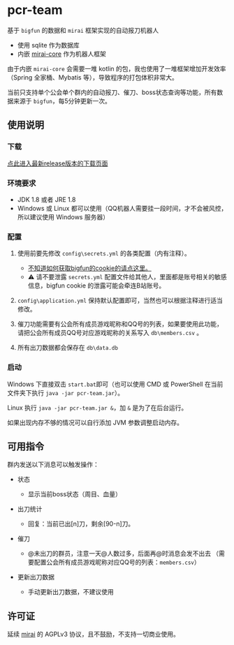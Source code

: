 # pcr-team

基于 `bigfun` 的数据和 `mirai` 框架实现的自动报刀机器人

* 使用 sqlite 作为数据库
* 内嵌 [mirai-core](https://github.com/mamoe/mirai) 作为机器人框架

由于内嵌 `mirai-core` 会需要一堆 kotlin 的包，我也使用了一堆框架增加开发效率（Spring 全家桶、Mybatis 等），导致程序的打包体积非常大。

当前只支持单个公会单个群内的自动报刀、催刀、boss状态查询等功能，所有数据来源于 `bigfun`，每5分钟更新一次。

## 使用说明

### 下载

[点此进入最新release版本的下载页面](https://github.com/huiyadanli/pcr-team/releases)

### 环境要求

  * JDK 1.8 或者 JRE 1.8
  * Windows 或 Linux 都可以使用（QQ机器人需要挂一段时间，才不会被风控，所以建议使用 Windows 服务器）

### 配置

1. 使用前要先修改 `config\secrets.yml` 的各类配置（内有注释）。
    - [不知道如何获取bigfun的cookie的请点这里。](https://github.com/huiyadanli/pcr-team/wiki/%E5%A6%82%E4%BD%95%E8%8E%B7%E5%8F%96bigfun%E7%9A%84cookies%E5%92%8C%E8%AF%B7%E6%B1%82%E5%8F%82%E6%95%B0)
    - ⚠️ 请不要泄露 `secrets.yml` 配置文件给其他人，里面都是账号相关的敏感信息，bigfun cookie 的泄露可能会牵连B站账号。

2. `config\application.yml` 保持默认配置即可，当然也可以根据注释进行适当修改。

3. 催刀功能需要有公会所有成员游戏昵称和QQ号的列表，如果要使用此功能，请把公会所有成员QQ号对应游戏昵称的关系写入 `db\members.csv` 。

4. 所有出刀数据都会保存在 `db\data.db`

### 启动

Windows 下直接双击 `start.bat`即可（也可以使用 CMD 或 PowerShell 在当前文件夹下执行 `java -jar pcr-team.jar`）。

Linux 执行 `java -jar pcr-team.jar &`，加 `&` 是为了在后台运行。

如果出现内存不够的情况可以自行添加 JVM 参数调整启动内存。

## 可用指令

群内发送以下消息可以触发操作：

- 状态
    - 显示当前boss状态（周目、血量）

- 出刀统计
    - 回复：当前已出[n]刀，剩余[90-n]刀。

- 催刀
    - @未出刀的群员，注意一天@人数过多，后面再@时消息会发不出去 （需要配置公会所有成员游戏昵称对应QQ号的列表：`members.csv`）
    
- 更新出刀数据
    - 手动更新出刀数据，不建议使用

## 许可证

延续 [mirai](https://github.com/mamoe/mirai) 的 AGPLv3 协议，且不鼓励，不支持一切商业使用。
